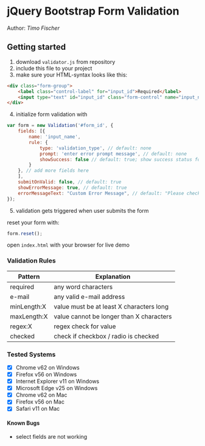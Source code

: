 # jQuery Bootstrap Form Validation

Author: <i>Timo Fischer</i>

## Getting started
1. download `validator.js` from repository
2. include this file to your project
3. make sure your HTML-syntax looks like this:
```html
<div class="form-group">
    <label class="control-label" for="input_id">Required</label>
    <input type="text" id="input_id" class="form-control" name="input_name">
</div>
```
4. initialize form validation with
```javascript
var form = new Validation('#form_id', {
    fields: [{
        name: 'input_name',
        rule: {
            type: 'validation_type', // default: none
            prompt: 'enter error prompt message', // default: none
            showSuccess: false // default: true; show success status for form-group
        }
    }, // add more fields here 
    ],
    submitOnValid: false, // default: true
    showErrorMessage: true, // default: true
    errorMessageText: "Custom Error Message", // default: "Please check the fields below."
});
```
5. validation gets triggered when user submits the form

reset your form with:
```javascript
form.reset();
```

open `index.html` with your browser for live demo

### Validation Rules

| Pattern | Explanation |
|---|---|
| required | any word characters | 
| e-mail | any valid e-mail address | 
| minLength:X | value must be at least X characters long | 
| maxLength:X | value cannot be longer than X characters | 
| regex:X | regex check for value | 
| checked | check if checkbox / radio is checked |

### Tested Systems
- [X] Chrome v62 on Windows
- [X] Firefox v56 on Windows
- [X] Internet Explorer v11 on Windows
- [X] Microsoft Edge v25 on Windows
- [X] Chrome v62 on Mac
- [X] Firefox v56 on Mac
- [X] Safari v11 on Mac

#### Known Bugs
- select fields are not working